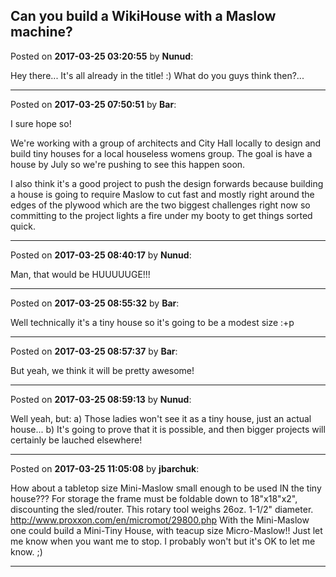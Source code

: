 ## Can you build a WikiHouse with a Maslow machine?
Posted on **2017-03-25 03:20:55** by **Nunud**:

Hey there... It's all already in the title! :) What do you guys think then?...

---

Posted on **2017-03-25 07:50:51** by **Bar**:

I sure hope so! 

We're working with a group of architects and City Hall locally to design and build tiny houses for a local houseless womens group. The goal is have a house by July so we're pushing to see this happen soon. 

I also think it's a good project to push the design forwards because building a house is going to require Maslow to cut fast and mostly right around the edges of the plywood which are the two biggest challenges right now so committing to the project lights a fire under my booty to get things sorted quick.

---

Posted on **2017-03-25 08:40:17** by **Nunud**:

Man, that would be HUUUUUGE!!!

---

Posted on **2017-03-25 08:55:32** by **Bar**:

Well technically it's a tiny house so it's going to be a modest size :+p

---

Posted on **2017-03-25 08:57:37** by **Bar**:

But yeah, we think it will be pretty awesome!

---

Posted on **2017-03-25 08:59:13** by **Nunud**:

Well yeah, but: a) Those ladies won't see it as a tiny house, just an actual house... b) It's going to prove that it is possible, and then bigger projects will certainly be lauched elsewhere!

---

Posted on **2017-03-25 11:05:08** by **jbarchuk**:

How about a tabletop size Mini-Maslow small enough to be used IN the tiny house?&quest;? For storage the frame must be foldable down to 18"x18"x2", discounting the sled/router. This rotary tool weighs 26oz. 1-1/2" diameter. http://www.proxxon.com/en/micromot/29800.php
With the Mini-Maslow one could build a Mini-Tiny House, with teacup size Micro-Maslow!!
Just let me know when you want me to stop. I probably won't but it's OK to let me know. ;)

---

